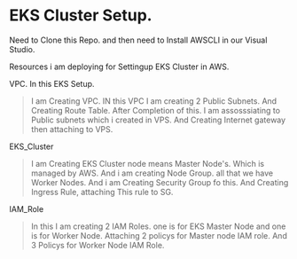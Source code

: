 # EKS Cluster Setup.
 
 Need to Clone this Repo.
 and then need to Install AWSCLI in our Visual Studio.
 
 Resources i am deploying for Settingup EKS Cluster in AWS.
 
 VPC.
 In this EKS Setup. 
 >I am Creating VPC. IN this VPC I am creating 2 Public Subnets.
 >And Creating Route Table. After Completion of this. I am assosssiating to Public subnets which i created in VPS.
 >And Creating Internet gateway then attaching to VPS.

EKS_Cluster
>I am Creating EKS Cluster node means Master Node's. Which is managed by AWS.
>And i am creating Node Group. all that we have Worker Nodes.
>And i am Creating Security Group fo this. And Creating Ingress Rule, attaching This rule to SG.

IAM_Role
> In this I am creating 2 IAM Roles. one is for EKS Master Node and one is for Worker Node.
>Attaching 2 policys for Master node IAM role. And 3 Policys for Worker Node IAM Role.


